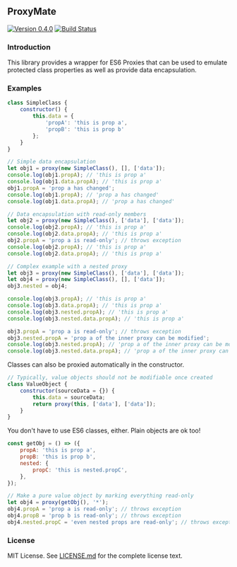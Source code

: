 ## ProxyMate

[![Version 0.4.0](https://img.shields.io/badge/version-0.4.0-brightgreen.svg)](https://github.com/chimericdream/proxy-mate) [![Build Status](https://travis-ci.org/chimericdream/proxy-mate.svg?branch=master)](https://travis-ci.org/chimericdream/proxy-mate)

### Introduction

This library provides a wrapper for ES6 Proxies that can be used to emulate protected class properties as well as provide data encapsulation.

### Examples

```javascript
class SimpleClass {
    constructor() {
        this.data = {
            'propA': 'this is prop a',
            'propB': 'this is prop b'
        };
    }
}

// Simple data encapsulation
let obj1 = proxy(new SimpleClass(), [], ['data']);
console.log(obj1.propA); // 'this is prop a'
console.log(obj1.data.propA); // 'this is prop a'
obj1.propA = 'prop a has changed';
console.log(obj1.propA); // 'prop a has changed'
console.log(obj1.data.propA); // 'prop a has changed'

// Data encapsulation with read-only members
let obj2 = proxy(new SimpleClass(), ['data'], ['data']);
console.log(obj2.propA); // 'this is prop a'
console.log(obj2.data.propA); // 'this is prop a'
obj2.propA = 'prop a is read-only'; // throws exception
console.log(obj2.propA); // 'this is prop a'
console.log(obj2.data.propA); // 'this is prop a'

// Complex example with a nested proxy
let obj3 = proxy(new SimpleClass(), ['data'], ['data']);
let obj4 = proxy(new SimpleClass(), [], ['data']);
obj3.nested = obj4;

console.log(obj3.propA); // 'this is prop a'
console.log(obj3.data.propA); // 'this is prop a'
console.log(obj3.nested.propA); // 'this is prop a'
console.log(obj3.nested.data.propA); // 'this is prop a'

obj3.propA = 'prop a is read-only'; // throws exception
obj3.nested.propA = 'prop a of the inner proxy can be modified';
console.log(obj3.nested.propA); // 'prop a of the inner proxy can be modified'
console.log(obj3.nested.data.propA); // 'prop a of the inner proxy can be modified'
```

Classes can also be proxied automatically in the constructor.

```javascript
// Typically, value objects should not be modifiable once created
class ValueObject {
    constructor(sourceData = {}) {
        this.data = sourceData;
        return proxy(this, ['data'], ['data']);
    }
}
```

You don't have to use ES6 classes, either. Plain objects are ok too!

```javascript
const getObj = () => ({
    propA: 'this is prop a',
    propB: 'this is prop b',
    nested: {
        propC: 'this is nested.propC',
    },
});

// Make a pure value object by marking everything read-only
let obj4 = proxy(getObj(), '*');
obj4.propA = 'prop a is read-only'; // throws exception
obj4.propB = 'prop b is read-only'; // throws exception
obj4.nested.propC = 'even nested props are read-only'; // throws exception
```

### License

MIT License. See [LICENSE.md](https://github.com/chimericdream/proxy-mate/blob/master/LICENSE.md) for the complete license text.
